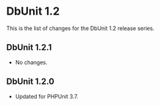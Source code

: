 DbUnit 1.2
==========

This is the list of changes for the DbUnit 1.2 release series.

DbUnit 1.2.1
------------

* No changes.

DbUnit 1.2.0
-------------

* Updated for PHPUnit 3.7.
